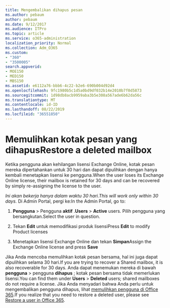```yaml
---
title: Mengembalikan dihapus pesan
ms.author: pebaum
author: pebaum
ms.date: 9/12/2017
ms.audience: ITPro
ms.topic: article
ms.service: o365-administration
localization_priority: Normal
ms.collection: Adm_O365
ms.custom:
- "360"
- "3500005"
search.appverid:
- MOE150
- MED150
- MBS150
ms.assetid: e6112a76-bbb6-4c22-b2e6-690b004d92d4
ms.openlocfilehash: 9fc1980b5c1d5a0bd9df032b14e2010b7f0d5873
ms.sourcegitcommit: 1d98db8acb9959aba3b5e308a567ade6b62da56c
ms.translationtype: MT
ms.contentlocale: id-ID
ms.lasthandoff: 08/22/2019
ms.locfileid: "36551850"
---
```

# <a name="restore-a-deleted-mailbox"></a><span data-ttu-id="4dbb2-102">Memulihkan kotak pesan yang dihapus</span><span class="sxs-lookup"><span data-stu-id="4dbb2-102">Restore a deleted mailbox</span></span>

<span data-ttu-id="4dbb2-103">Ketika pengguna akan kehilangan lisensi Exchange Online, kotak pesan mereka dipertahankan untuk 30 hari dan dapat dipulihkan dengan hanya kembali menetapkan lisensi ke pengguna.</span><span class="sxs-lookup"><span data-stu-id="4dbb2-103">When the user loses its Exchange Online license, their mailbox is retained for 30 days and can be recovered by simply re-assigning the license to the user.</span></span>
  
 <span data-ttu-id="4dbb2-104">*Ini akan bekerja hanya dalam waktu 30 hari.*</span><span class="sxs-lookup"><span data-stu-id="4dbb2-104">*This will work only within 30 days.*</span></span>  <span data-ttu-id="4dbb2-105">Di Admin Portal, pergi ke:</span><span class="sxs-lookup"><span data-stu-id="4dbb2-105">In the Admin Portal, go to:</span></span>
  
1. <span data-ttu-id="4dbb2-106">**Pengguna** \> Pengguna **aktif** .</span><span class="sxs-lookup"><span data-stu-id="4dbb2-106">**Users** \> **Active** users.</span></span> <span data-ttu-id="4dbb2-107">Pilih pengguna yang bersangkutan.</span><span class="sxs-lookup"><span data-stu-id="4dbb2-107">Select the user in question.</span></span>

2. <span data-ttu-id="4dbb2-108">Tekan **Edit** untuk memodifikasi produk lisensi</span><span class="sxs-lookup"><span data-stu-id="4dbb2-108">Press **Edit** to modify Product licenses</span></span>

3. <span data-ttu-id="4dbb2-109">Menetapkan lisensi Exchange Online dan tekan **Simpan**</span><span class="sxs-lookup"><span data-stu-id="4dbb2-109">Assign the Exchange Online license and press **Save**</span></span>

<span data-ttu-id="4dbb2-110">Jika Anda mencoba memulihkan kotak pesan bersama, hal ini juga dapat dipulihkan selama 30 hari.</span><span class="sxs-lookup"><span data-stu-id="4dbb2-110">If you are trying to recover a Shared mailbox, it is also recoverable for 30 days.</span></span> <span data-ttu-id="4dbb2-111">Anda dapat menemukan mereka di bawah **pengguna** \> pengguna **dihapus** ; kotak pesan bersama tidak memerlukan lisensi.</span><span class="sxs-lookup"><span data-stu-id="4dbb2-111">You can find them under **Users** \> **Deleted** users; shared mailboxes do not require a license.</span></span> <span data-ttu-id="4dbb2-112">Jika Anda menyadari bahwa Anda perlu untuk mengembalikan pengguna dihapus, lihat [memulihkan pengguna di Office 365](https://docs.microsoft.com/office365/admin/add-users/restore-user).</span><span class="sxs-lookup"><span data-stu-id="4dbb2-112">If you realize that you need to restore a deleted user, please see [Restore a user in Office 365](https://docs.microsoft.com/office365/admin/add-users/restore-user).</span></span>
  